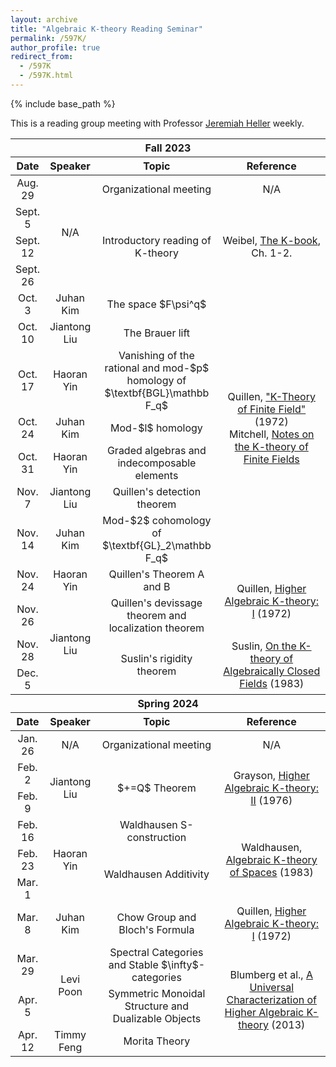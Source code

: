 ```yaml
---
layout: archive
title: "Algebraic K-theory Reading Seminar"
permalink: /597K/
author_profile: true
redirect_from:
  - /597K
  - /597K.html
---
```

{% include base_path %}

This is a reading group meeting with Professor [Jeremiah Heller](https://math.illinois.edu/directory/profile/jbheller) weekly. 

<table>
    <thead>
        <tr>
            <th colspan=4 style="text-align:center">Fall 2023</th>
        </tr>
    </thead>
    <thead>
        <tr>
            <th style="text-align:center">Date</th>
            <th style="text-align:center">Speaker</th>
            <th style="text-align:center">Topic</th>
            <th style="text-align:center">Reference</th>
        </tr>
    </thead>
    <tbody style="text-align:center">
        <tr>
            <td>Aug. 29</td>
            <td rowspan = 4>N/A</td>
            <td>Organizational meeting</td>
            <td>N/A</td>
        </tr>
        <tr>
            <td>Sept. 5</td>
            <td rowspan = 3>Introductory reading of K-theory</td>
            <td rowspan = 3>Weibel, <a href = "https://sites.math.rutgers.edu/~weibel/Kbook.html">The K-book</a>, Ch. 1-2.</td>
        </tr>
        <tr>
            <td>Sept. 12</td>
        </tr>
        <tr>
            <td>Sept. 26</td>
        </tr>
        <tr>
            <td>Oct. 3</td>
            <td>Juhan Kim</td>
            <td>The space $F\psi^q$</td>
            <td rowspan = 7>Quillen, <a href = "https://www.jstor.org/stable/1970825">"K-Theory of Finite Field"</a> (1972)<br />Mitchell, <a href = "https://people.math.rochester.edu/faculty/doug/otherpapers/Mitchell-finitefieldsKtheory.pdf">Notes on the K-theory of Finite Fields </a></td>
        </tr>
        <tr>
            <td>Oct. 10</td>
            <td>Jiantong Liu</td>
            <td>The Brauer lift</td>
        </tr>
        <tr>
            <td>Oct. 17</td>
            <td>Haoran Yin</td>
            <td>Vanishing of the rational and mod-$p$ homology of $\textbf{BGL}\mathbb F_q$</td>
        </tr>
        <tr>
            <td>Oct. 24</td>
            <td>Juhan Kim</td>
            <td>Mod-$l$ homology</td>
        </tr>
        <tr>
            <td>Oct. 31</td>
            <td>Haoran Yin</td>
            <td>Graded algebras and indecomposable elements</td>
        </tr>
        <tr>
            <td>Nov. 7</td>
            <td>Jiantong Liu</td>
            <td>Quillen's detection theorem</td>
        </tr>
        <tr>
            <td>Nov. 14</td>
            <td>Juhan Kim</td>
            <td>Mod-$2$ cohomology of $\textbf{GL}_2\mathbb F_q$</td>
        </tr>
        <tr>
            <td>Nov. 24</td>
            <td>Haoran Yin</td>
            <td>Quillen's Theorem A and B</td>
            <td rowspan = 2>Quillen, <a href = "https://link.springer.com/chapter/10.1007/BFb0067053">Higher Algebraic K-theory: I</a> (1972)</td>
        </tr>
        <tr>
            <td>Nov. 26</td>
            <td rowspan = 3>Jiantong Liu</td>
            <td>Quillen's devissage theorem and localization theorem</td>
        </tr>
        <tr>
            <td>Nov. 28</td>
            <td rowspan = 2>Suslin's rigidity theorem</td>
            <td rowspan = 2>Suslin, <a href = "https://link.springer.com/article/10.1007/BF01394024">On the K-theory of Algebraically Closed Fields</a> (1983)</td>
        </tr>
        <tr>
            <td>Dec. 5</td>
        </tr>
    </tbody>
    <thead>
        <tr>
            <th colspan=4 style="text-align:center">Spring 2024</th>
        </tr>
    </thead>
    <thead>
        <tr>
            <th style="text-align:center">Date</th>
            <th style="text-align:center">Speaker</th>
            <th style="text-align:center">Topic</th>
            <th style="text-align:center">Reference</th>
        </tr>
    </thead>
    <tbody style="text-align:center">
        <tr>
            <td>Jan. 26</td>
            <td>N/A</td>
            <td>Organizational meeting</td>
            <td>N/A</td>
        </tr>
        <tr>
            <td>Feb. 2</td>
            <td rowspan = 2>Jiantong Liu</td>
            <td rowspan = 2>$+=Q$ Theorem</td>
            <td rowspan = 2>Grayson, <a href = "https://link.springer.com/chapter/10.1007/BFb0080003">Higher Algebraic K-theory: II</a> (1976)</td>
        </tr>
        <tr>
            <td>Feb. 9</td>
        </tr>
        <tr>
            <td>Feb. 16</td>
            <td rowspan = 3>Haoran Yin</td>
            <td>Waldhausen S-construction</td>
            <td rowspan = 3>Waldhausen, <a href = "https://link.springer.com/chapter/10.1007/BFb0074449">Algebraic K-theory of Spaces</a> (1983)</td>
        </tr>
        <tr>
            <td>Feb. 23</td>
            <td rowspan = 2>Waldhausen Additivity</td>
        </tr>
        <tr>
            <td>Mar. 1</td>
        </tr>
        <tr>
            <td style="width: 8%;">Mar. 8</td>
            <td style="width: 10%;">Juhan Kim</td>
            <td style="width: 40%;">Chow Group and Bloch's Formula</td>
            <td style="width: 42%;">Quillen, <a href = "https://link.springer.com/chapter/10.1007/BFb0067053">Higher Algebraic K-theory: I</a> (1972)</td>
        </tr>
        <tr>
            <td>Mar. 29</td>
            <td rowspan = 2>Levi Poon</td>
            <td>Spectral Categories and Stable $\infty$-categories</td>
            <td rowspan = 3>Blumberg et al., <a href = "https://projecteuclid.org/journals/geometry-and-topology/volume-17/issue-2/A-universal-characterization-of-higher-algebraic-Kmkern-4mutheory/10.2140/gt.2013.17.733.full">A Universal Characterization of Higher Algebraic K-theory</a> (2013)</td>
        </tr>
        <tr>
            <td>Apr. 5</td>
            <td>Symmetric Monoidal Structure and Dualizable Objects</td>
        </tr>
        <tr>
            <td>Apr. 12</td>
            <td>Timmy Feng</td>
            <td>Morita Theory</td>
        </tr>
    </tbody>
</table>
